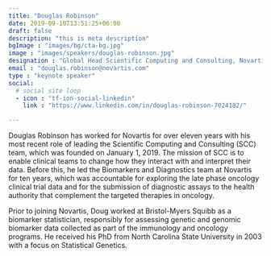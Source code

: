 ```yaml
---
title: "Douglas Robinson"
date: 2019-09-10T13:51:25+06:00
draft: false
description: "this is meta description"
bgImage : "images/bg/cta-bg.jpg"
image : "images/speakers/douglas-robinson.jpg"
designation : "Global Head Scientific Computing and Consulting, Novartis"
email : "douglas.robinson@novartis.com"
type : "keynote speaker"
social:
  # social site loop
  - icon : "tf-ion-social-linkedin"
    link : "https://www.linkedin.com/in/douglas-robinson-7024182/"

---
```


Douglas Robinson has worked for Novartis for over eleven years with his most recent role of leading the Scientific Computing and Consulting (SCC) team, which was founded on January 1, 2019.  The mission of SCC is to enable clinical teams to change how they interact with and interpret their data.  Before this, he led the Biomarkers and Diagnostics team at Novartis for ten years, which was accountable for exploring the late phase oncology clinical trial data and for the submission of diagnostic assays to the health authority that complement the targeted therapies in oncology. 


Prior to joining Novartis, Doug worked at Bristol-Myers Squibb as a biomarker statistician, responsibly for assessing genetic and genomic biomarker data collected as part of the immunology and oncology programs.  He received his PhD from North Carolina State University in 2003 with a focus on Statistical Genetics.
